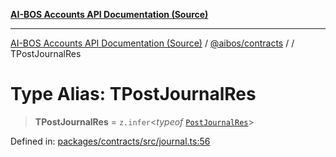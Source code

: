 [**AI-BOS Accounts API Documentation (Source)**](../../../README.md)

***

[AI-BOS Accounts API Documentation (Source)](../../../README.md) / [@aibos/contracts](../README.md) / [](../README.md) / TPostJournalRes

# Type Alias: TPostJournalRes

> **TPostJournalRes** = `z.infer`\<*typeof* [`PostJournalRes`](../variables/PostJournalRes.md)\>

Defined in: [packages/contracts/src/journal.ts:56](https://github.com/pohlai88/accounts/blob/48103fb36d28b2b9bfb33472b6de2f719773cde9/packages/contracts/src/journal.ts#L56)
